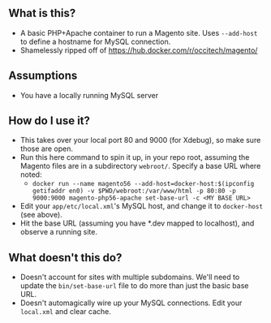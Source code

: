 ## What is this?
- A basic PHP+Apache container to run a Magento site. Uses `--add-host` to define a hostname for MySQL connection.
- Shamelessly ripped off of https://hub.docker.com/r/occitech/magento/

## Assumptions
- You have a locally running MySQL server

## How do I use it?
- This takes over your local port 80 and 9000 (for Xdebug), so make sure those are open.
- Run this here command to spin it up, in your repo root, assuming the Magento files are in a subdirectory `webroot/`. Specify a base URL where noted:
  - `docker run --name magento56 --add-host=docker-host:$(ipconfig getifaddr en0) -v $PWD/webroot:/var/www/html -p 80:80 -p 9000:9000 magento-php56-apache set-base-url -c <MY BASE URL>`
- Edit your `app/etc/local.xml`'s MySQL host, and change it to `docker-host` (see above).
- Hit the base URL (assuming you have *.dev mapped to localhost), and observe a running site.

## What doesn't this do?
- Doesn't account for sites with multiple subdomains. We'll need to update the `bin/set-base-url` file to do more than just the basic base URL.
- Doesn't automagically wire up your MySQL connections. Edit your `local.xml` and clear cache.
